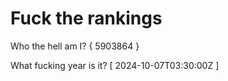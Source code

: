 # Fuck the rankings

Who the hell am I?
{ 5903864 }

What fucking year is it?
[ 2024-10-07T03:30:00Z ]

